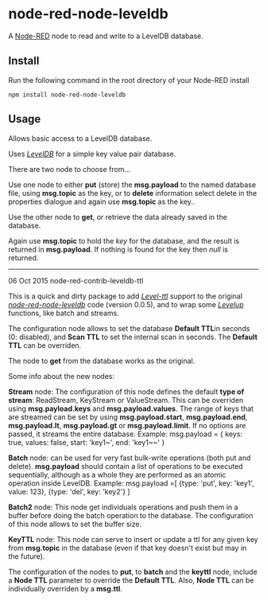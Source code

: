 node-red-node-leveldb
=====================
A <a href="http://nodered.org" target="_new">Node-RED</a> node to read and write to a LevelDB database.

Install
-------

Run the following command in the root directory of your Node-RED install

    npm install node-red-node-leveldb


Usage
-----

Allows basic access to a LevelDB database.

Uses <a href="https://code.google.com/p/leveldb/" target="_new"><i>LevelDB</i></a> for a simple key value pair database.

There are two node to choose from...

Use one node to either <b>put</b> (store) the <b>msg.payload</b> to the named database file, using <b>msg.topic</b> as the key, or to <b>delete</b> information select delete in the properties dialogue and again use <b>msg.topic</b> as the key.</b>.

Use the other node to <b>get</b>, or retrieve the data already saved in the database.

Again use <b>msg.topic</b> to hold the <i>key</i> for the database, and the result is returned in <b>msg.payload</b>. If nothing is found for the key then <i>null</i> is returned.

---

06 Oct 2015 node-red-contrib-leveldb-ttl

This is a quick and dirty package to add <a href="https://github.com/Level/level-ttl" target="_new"><i>Level-ttl</i></a> support to the original <a href="https://github.com/node-red/node-red-nodes/tree/master/storage/leveldb" target="_new"><i>node-red-node-leveldb</i></a> code (version 0.0.5), and to wrap some <a href="https://github.com/Level/levelup" target="_new"><i>Levelup</i></a> functions, like batch and streams.

The configuration node allows to set the database <b>Default TTL</b>in seconds (0: disabled), and <b>Scan TTL</b> to set the internal scan in seconds. The <b>Default TTL</b> can be overriden.

The node to <b>get</b> from the database works as the original. 

Some info about the new nodes:

<b>Stream</b> node: The configuration of this node defines the default <b>type of stream</b>: ReadStream, KeyStream or ValueStream. This can be overriden using <b>msg.payload.keys</b> and <b>msg.payload.values</b>. The range of keys that are streamed can be set by using <b>msg.payload.start</b>, <b>msg.payload.end</b>, <b>msg.payload.lt</b>, <b>msg.payload.gt</b> or <b>msg.payload.limit</b>.  If no options are passed, it streams the entire database.
Example:
msg.payload = {
    keys: true,
    values: false,
    start: 'key1~',
    end: 'key1~~'
}

<b>Batch</b> node: can be used for very fast bulk-write operations (both put and delete). <b>msg.payload</b> should contain a list of operations to be executed sequentially, although as a whole they are performed as an atomic operation inside LevelDB. 
Example:
msg.payload =[
                {type: 'put', key: 'key1', value: 123},
                {type: 'del', key: 'key2'}
            ]


<b>Batch2</b> node: This node get individuals operations and push them in a buffer before doing the batch operation to the database. The configuration of this node allows to set the buffer size. 

<b>KeyTTL</b> node: This node can serve to insert or update a ttl for any given key from <b>msg.topic</b> in the database (even if that key doesn't exist but may in the future). 


The configuration of the nodes to <b>put</b>, to <b>batch</b> and the <b>keyttl</b> node, include a <b>Node TTL</b> parameter to override the <b>Default TTL</b>. Also, <b>Node TTL</b> can be individually overriden by a <b>msg.ttl</b>.




